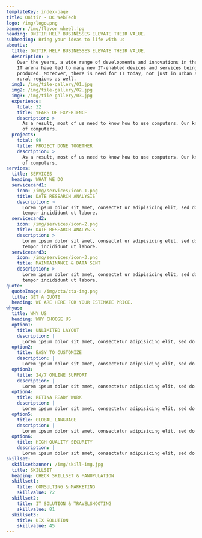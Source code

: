 ```yaml
---
templateKey: index-page
title: Onitir - DC WebTech
logo: /img/logo.png
banner: /img/flavor_wheel.jpg
heading: ONITIR HELP BUSINESSES ELEVATE THEIR VALUE.
subheading: Bring your ideas to life with us
aboutUs:
  title: ONITIR HELP BUSINESSES ELEVATE THEIR VALUE.
  description: >
    Over the years, a wide range of developments and innovations in the global
    IT arena have led to many new IT-enabled devices and services being
    produced. Moreover, there is need for IT today, not just in urban areas but
    rural regions as well.
  img1: /img/tile-gallery/01.jpg
  img2: /img/tile-gallery/02.jpg
  img3: /img/tile-gallery/03.jpg
  experience:
    total: 32
    title: YEARS OF EXPERIENCE
    description: >
      As a result, most of us need to know how to use computers. Our knowledge
      of computers.
  projects:
    total: 99
    title: PROJECT DONE TOGETHER
    description: >
      As a result, most of us need to know how to use computers. Our knowledge
      of computers.
services:
  title: SERVICES
  heading: WHAT WE DO
  servicecard1:
    icon: /img/services/icon-1.png
    title: DATE RESEARCH ANALYSIS
    description: >
      Lorem ipsum dolor sit amet, consectet ur adipisicing elit, sed do eiusmod
      tempor incididunt ut labore.
  servicecard2:
    icon: /img/services/icon-2.png
    title: DATE RESEARCH ANALYSIS
    description: >
      Lorem ipsum dolor sit amet, consectet ur adipisicing elit, sed do eiusmod
      tempor incididunt ut labore.
  servicecard3:
    icon: /img/services/icon-3.png
    title: MAINTAINANCE & DATA SENT
    description: >
      Lorem ipsum dolor sit amet, consectet ur adipisicing elit, sed do eiusmod
      tempor incididunt ut labore.
quote:
  quoteImage: /img/cta/cta-img.png
  title: GET A QUOTE
  heading: WE ARE HERE FOR YOUR ESTIMATE PRICE.
whyus:
  title: WHY US
  heading: WHY CHOOSE US
  option1:
    title: UNLIMITED LAYOUT
    description: |
      Lorem ipsum dolor sit amet, consectetur adipisicing elit, sed do eiusmod.
  option2:
    title: EASY TO CUSTOMIZE
    description: |
      Lorem ipsum dolor sit amet, consectetur adipisicing elit, sed do eiusmod.
  option3:
    title: 24/7 ONLINE SUPPORT
    description: |
      Lorem ipsum dolor sit amet, consectetur adipisicing elit, sed do eiusmod.
  option4:
    title: RETINA READY WORK
    description: |
      Lorem ipsum dolor sit amet, consectetur adipisicing elit, sed do eiusmod.
  option5:
    title: GLOBAL LANGUAGE
    description: |
      Lorem ipsum dolor sit amet, consectetur adipisicing elit, sed do eiusmod.
  option6:
    title: HIGH QUALITY SECURITY
    description: |
      Lorem ipsum dolor sit amet, consectetur adipisicing elit, sed do eiusmod.
skillset:
  skillsetbanner: /img/skill-img.jpg
  title: SKILLSET
  heading: CHECK SKILLSET & MANUPULATION
  skillset1:
    title: CONSULTING & MARKETING
    skillvalue: 72
  skillset2:
    title: IT SOLUTION & TRAVELSHOOTING
    skillvalue: 81
  skillset3:
    title: UIX SOLUTION
    skillvalue: 45
---
```

